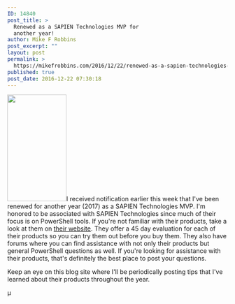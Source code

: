 ```yaml
---
ID: 14840
post_title: >
  Renewed as a SAPIEN Technologies MVP for
  another year!
author: Mike F Robbins
post_excerpt: ""
layout: post
permalink: >
  https://mikefrobbins.com/2016/12/22/renewed-as-a-sapien-technologies-mvp-for-another-year/
published: true
post_date: 2016-12-22 07:30:18
---
```

<a href="https://www.sapien.com/company/mvp/10/Mike_Robbins"><img class="alignleft wp-image-14842 size-full" src="http://mikefrobbins.com/wp-content/uploads/2016/12/sapien-mvp2017.png" width="135" height="244" /></a>I received notification earlier this week that I've been renewed for another year (2017) as a SAPIEN Technologies MVP. I'm honored to be associated with SAPIEN Technologies since much of their focus is on PowerShell tools. If you're not familiar with their products, take a look at them on <a href="https://www.sapien.com/" target="_blank">their website</a>. They offer a 45 day evaluation for each of their products so you can try them out before you buy them. They also have forums where you can find assistance with not only their products but general PowerShell questions as well. If you're looking for assistance with their products, that's definitely the best place to post your questions.

Keep an eye on this blog site where I'll be periodically posting tips that I've learned about their products throughout the year.

µ